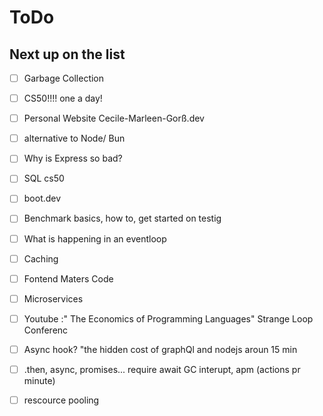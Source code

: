 # ToDo

## Next up on the list

 - [ ] Garbage Collection
 - [ ] CS50!!!! one a day!
 - [ ] Personal Website Cecile-Marleen-Gorß.dev
 - [ ] alternative to Node/ Bun
 - [ ] Why is Express so bad?
 - [ ] SQL cs50 
 - [ ] boot.dev
 - [ ] Benchmark basics, how to, get started on testig
 - [ ] What is happening in an eventloop
 - [ ] Caching
 - [ ] Fontend Maters Code
 - [ ] Microservices
 - [ ] Youtube :" The Economics of Programming Languages" Strange Loop Conferenc
 - [ ] Async hook? "the hidden cost of graphQl and nodejs aroun 15 min
 - [ ] .then, async, promises... require await GC interupt, apm (actions pr minute)
 - [ ] rescource pooling
 
